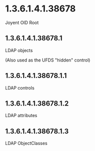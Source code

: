 # 1.3.6.1.4.1.38678
Joyent OID Root

## 1.3.6.1.4.1.38678.1
LDAP objects

(Also used as the UFDS "hidden" control)

## 1.3.6.1.4.1.38678.1.1
LDAP controls

## 1.3.6.1.4.1.38678.1.2
LDAP attributes

## 1.3.6.1.4.1.38678.1.3
LDAP ObjectClasses

